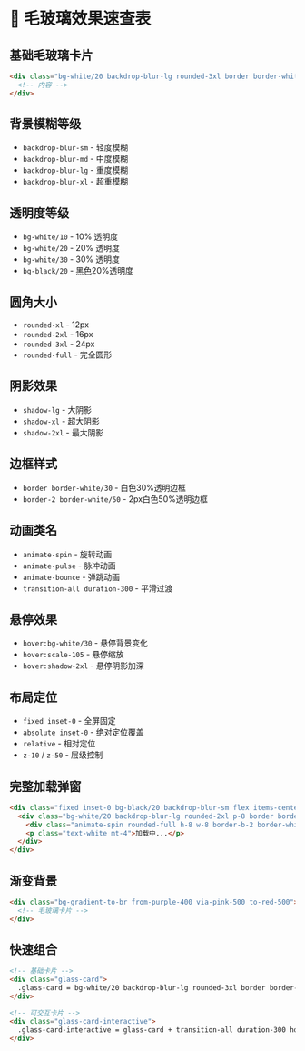# 🎨 毛玻璃效果速查表

## 基础毛玻璃卡片
```html
<div class="bg-white/20 backdrop-blur-lg rounded-3xl border border-white/30 shadow-2xl p-6">
  <!-- 内容 -->
</div>
```

## 背景模糊等级
- `backdrop-blur-sm` - 轻度模糊
- `backdrop-blur-md` - 中度模糊  
- `backdrop-blur-lg` - 重度模糊
- `backdrop-blur-xl` - 超重模糊

## 透明度等级
- `bg-white/10` - 10% 透明度
- `bg-white/20` - 20% 透明度
- `bg-white/30` - 30% 透明度
- `bg-black/20` - 黑色20%透明度

## 圆角大小
- `rounded-xl` - 12px
- `rounded-2xl` - 16px  
- `rounded-3xl` - 24px
- `rounded-full` - 完全圆形

## 阴影效果
- `shadow-lg` - 大阴影
- `shadow-xl` - 超大阴影
- `shadow-2xl` - 最大阴影

## 边框样式
- `border border-white/30` - 白色30%透明边框
- `border-2 border-white/50` - 2px白色50%透明边框

## 动画类名
- `animate-spin` - 旋转动画
- `animate-pulse` - 脉冲动画
- `animate-bounce` - 弹跳动画
- `transition-all duration-300` - 平滑过渡

## 悬停效果
- `hover:bg-white/30` - 悬停背景变化
- `hover:scale-105` - 悬停缩放
- `hover:shadow-2xl` - 悬停阴影加深

## 布局定位
- `fixed inset-0` - 全屏固定
- `absolute inset-0` - 绝对定位覆盖
- `relative` - 相对定位
- `z-10` / `z-50` - 层级控制

## 完整加载弹窗
```html
<div class="fixed inset-0 bg-black/20 backdrop-blur-sm flex items-center justify-center z-50">
  <div class="bg-white/20 backdrop-blur-lg rounded-2xl p-8 border border-white/30 shadow-2xl">
    <div class="animate-spin rounded-full h-8 w-8 border-b-2 border-white mx-auto"></div>
    <p class="text-white mt-4">加载中...</p>
  </div>
</div>
```

## 渐变背景
```html
<div class="bg-gradient-to-br from-purple-400 via-pink-500 to-red-500">
  <!-- 毛玻璃卡片 -->
</div>
```

## 快速组合
```html
<!-- 基础卡片 -->
<div class="glass-card">
  .glass-card = bg-white/20 backdrop-blur-lg rounded-3xl border border-white/30 shadow-2xl p-6
</div>

<!-- 可交互卡片 -->
<div class="glass-card-interactive">
  .glass-card-interactive = glass-card + transition-all duration-300 hover:bg-white/30 hover:scale-105 cursor-pointer
</div>
``` 